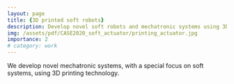 ```yaml
---
layout: page
title: {3D printed soft robots}
description: Develop novel soft robots and mechatronic systems using 3D printing technology.
img: /assets/pdf/CASE2020_soft_actuator/printing_actuator.jpg
importance: 2
# category: work
---
```


We develop novel mechatronic systems, with a special focus on soft systems, using 3D printing technology.